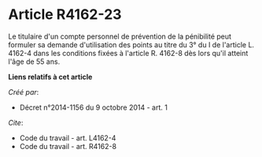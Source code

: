 # Article R4162-23

Le titulaire d'un compte personnel de prévention de la pénibilité peut formuler sa demande d'utilisation des points au titre
du 3° du I de l'article L. 4162-4 dans les conditions fixées à l'article R. 4162-8 dès lors qu'il atteint l'âge de 55 ans.

**Liens relatifs à cet article**

_Créé par_:

  - Décret n°2014-1156 du 9 octobre 2014 - art. 1

_Cite_:

  - Code du travail - art. L4162-4
  - Code du travail - art. R4162-8
